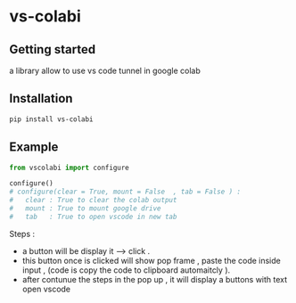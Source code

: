 # vs-colabi



## Getting started

a library allow to use vs code tunnel in google colab 
## Installation

```bash
pip install vs-colabi
```

## Example

```python
from vscolabi import configure

configure()
# configure(clear = True, mount = False  , tab = False ) : 
#   clear : True to clear the colab output 
#   mount : True to mount google drive 
#   tab   : True to open vscode in new tab 

```

Steps  : 
*   a button will be display it --> click .
*   this button once is clicked will show pop frame , paste the code inside input , (code is copy the code to clipboard automaitcly ).
*   after contunue the steps in the pop up , it will display a buttons with text open vscode 
